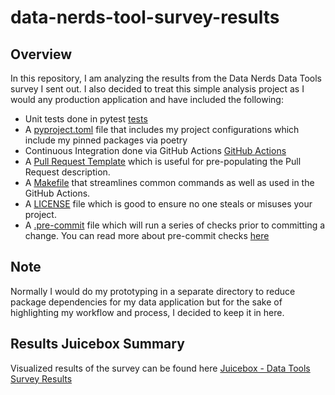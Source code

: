 # data-nerds-tool-survey-results

## Overview

In this repository, I am analyzing the results from the Data Nerds Data Tools survey I sent out.  I also decided to treat this simple analysis project as I would any production application and have included the following:

- Unit tests done in pytest [tests](./tests/)
- A [pyproject.toml](pyproject.toml) file that includes my project configurations which include my pinned packages via poetry
- Continuous Integration done via GitHub Actions [GitHub Actions](./.github/workflows/)
- A [Pull Request Template](./.github/pull_request_template.md) which is useful for pre-populating the Pull Request description.
- A [Makefile](Makefile) that streamlines common commands as well as used in the GitHub Actions.
- A [LICENSE](LICENSE) file which is good to ensure no one steals or misuses your project.
- A [.pre-commit](./.pre-commit-config.yaml) file which will run a series of checks prior to committing a change.  You can read more about pre-commit checks [here](https://pre-commit.com/)

## Note

Normally I would do my prototyping in a separate directory to reduce package dependencies for my data application but for the sake of highlighting my workflow and process, I decided to keep it in here.

## Results Juicebox Summary

Visualized results of the survey can be found here [Juicebox - Data Tools Survey Results](https://antonison-cg.myjuicebox.io/a/data_tools_survey_results/)
